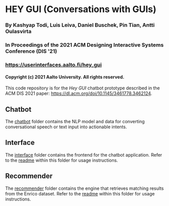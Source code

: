 # HEY GUI (Conversations with GUIs)
### By Kashyap Todi, Luis Leiva, Daniel Buschek, Pin Tian, Antti Oulasvirta
### In Proceedings of the 2021 ACM Designing Interactive Systems Conference (DIS '21)
### https://userinterfaces.aalto.fi/hey_gui
#### Copyright (c) 2021 Aalto University. All rights reserved.

This code repository is for the *Hey GUI* chatbot prototype described in the ACM DIS 2021 paper: 
https://dl.acm.org/doi/10.1145/3461778.3462124.

## Chatbot
The [chatbot](./chatbot) folder contains the NLP model and data for converting conversational speech or text input into actionable intents.

## Interface
The [interface](./interface) folder contains the frontend for the chatbot application. Refer to the [readme](./interface/readme.md) within this folder for usage instructions.

## Recommender
The [recommender](https://github.com/aalto-ui/Hey_GUI/tree/master/recommender) folder contains the engine that retrieves matching results from the Enrico dataset. Refer to the [readme](./recommender/readme.md) within this folder for usage instructions.
